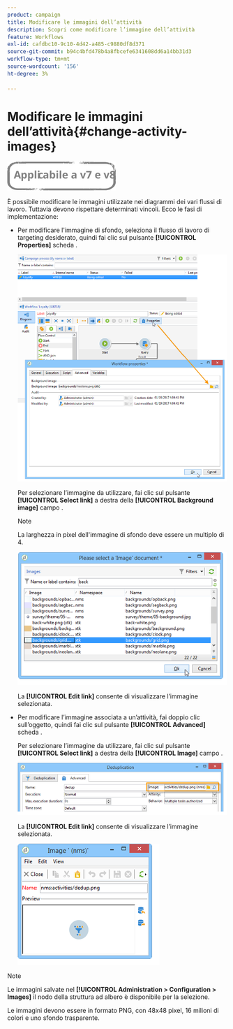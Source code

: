```yaml
---
product: campaign
title: Modificare le immagini dell’attività
description: Scopri come modificare l’immagine dell’attività
feature: Workflows
exl-id: cafdbc10-9c10-4d42-a485-c9880df8d371
source-git-commit: b94c4bfd478b4a8fbcefe6341608dd6a14bb31d3
workflow-type: tm+mt
source-wordcount: '156'
ht-degree: 3%

---
```


# Modificare le immagini dell’attività{#change-activity-images}

![](../../assets/common.svg)

È possibile modificare le immagini utilizzate nei diagrammi dei vari flussi di lavoro. Tuttavia devono rispettare determinati vincoli. Ecco le fasi di implementazione:

* Per modificare l&#39;immagine di sfondo, seleziona il flusso di lavoro di targeting desiderato, quindi fai clic sul pulsante **[!UICONTROL Properties]** scheda .

   ![](assets/s_user_segmentation_properties_tab.png)

   Per selezionare l’immagine da utilizzare, fai clic sul pulsante **[!UICONTROL Select link]** a destra della **[!UICONTROL Background image]** campo .

   >[!NOTE]
   >
   >La larghezza in pixel dell&#39;immagine di sfondo deve essere un multiplo di 4.

   ![](assets/s_user_segmentation_background_select.png)

   La **[!UICONTROL Edit link]** consente di visualizzare l’immagine selezionata.

* Per modificare l’immagine associata a un’attività, fai doppio clic sull’oggetto, quindi fai clic sul pulsante **[!UICONTROL Advanced]** scheda .

   Per selezionare l’immagine da utilizzare, fai clic sul pulsante **[!UICONTROL Select link]** a destra della **[!UICONTROL Image]** campo .

   ![](assets/s_user_segmentation_activity_image.png)

   La **[!UICONTROL Edit link]** consente di visualizzare l’immagine selezionata.

   ![](assets/s_user_segmentation_activity_image_select.png)

>[!NOTE]
>
>Le immagini salvate nel **[!UICONTROL Administration > Configuration > Images]** il nodo della struttura ad albero è disponibile per la selezione.
>  
>Le immagini devono essere in formato PNG, con 48x48 pixel, 16 milioni di colori e uno sfondo trasparente.
